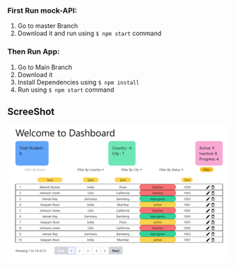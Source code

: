 ### First Run mock-API:
  1. Go to master Branch
  2. Download it and run using `$ npm start` command
  
### Then Run App:
  1. Go to Main Branch
  2. Download it 
  3. Install Dependencies using `$ npm install` 
  4. Run using `$ npm start` command
  
## ScreeShot
![Home-Page](https://github.com/JagjiwanChimkar/100DaysofReactCode_Project1/blob/main/screenshot/homepage.png)

